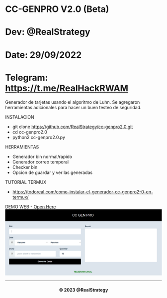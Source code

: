 # CC-GENPRO V2.0 (Beta)
# Dev: @RealStrategy
# Date: 29/09/2022
# Telegram: https://t.me/RealHackRWAM

Generador de tarjetas usando el algoritmo de Luhn. Se agregaron herramientas adicionales para hacer un buen testeo de seguridad.

INSTALACION

- git clone https://github.com/RealStrategy/cc-genpro2.0.git
- cd cc-genpro2.0
- python2 cc-genpro2.0.py

HERRAMIENTAS

- Generador bin normal/rapido
- Generador correo temporal
- Checker bin
- Opcion de guardar y ver las generadas

TUTORIAL TERMUX

- https://todoreal.com/como-instalar-el-generador-cc-genpro2-0-en-termux/

DEMO WEB - [Open Here](https://cc-genpro.com)
![alt text](https://raw.githubusercontent.com/RealStrategy/realstrategy.github.io/main/CC-GENPROV1/ccgenpro.png)

---

<h4 align='center'> © 2023 @RealStrategy <h4>
